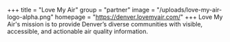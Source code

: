+++
title = "Love My Air"
group = "partner"
image = "/uploads/love-my-air-logo-alpha.png"
homepage = "https://denver.lovemyair.com/"
+++
Love My Air's mission is to provide Denver’s diverse communities with visible, accessible, and actionable air quality information.
